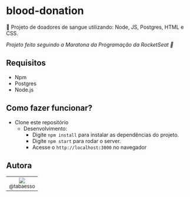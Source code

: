 # blood-donation
💉 Projeto de doadores de sangue utilizando: Node, JS, Postgres, HTML e CSS. 

<i>Projeto feito seguindo a Maratona da Programação da RocketSeat 💜</i>

## Requisitos

-   Npm
-   Postgres
-   Node.js

## Como fazer funcionar?

-   Clone este repositório
    -   Desenvolvimento:
        -   Digite `npm install` para instalar as dependências do projeto.
        -   Digite `npm start` para rodar o server.
        -   Acesse o `http://localhost:3000` no navegador

## Autora

<table>
    <tr>
        <td style="text-align:center">
            <a href="https://github.com/tabaesso" target="blank" rel="noopener"><img src="https://avatars1.githubusercontent.com/u/43206830?s=115&v=4"><br><sub>@tabaesso</sub></a>
        </td>
    </tr>
</table>

